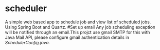# scheduler
A simple web based app to schedule job and view list of scheduled jobs. Using Spring Boot and Quartz.
#Set up email
Any job scheduling exception will be notified through an email.This projct use gmail SMTP for this with Java Mail API, please configure gmail authentication details in *SchedulerConfig.java.* 
